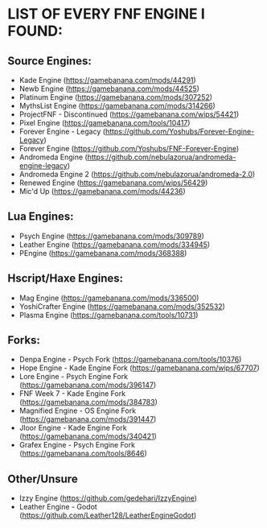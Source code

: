 # LIST OF EVERY FNF ENGINE I FOUND:

## Source Engines:
* Kade Engine (https://gamebanana.com/mods/44291)
* Newb Engine (https://gamebanana.com/mods/44525)
* Platinum Engine (https://gamebanana.com/mods/307252)
* MythsList Engine (https://gamebanana.com/mods/314266)
* ProjectFNF - Discontinued (https://gamebanana.com/wips/54421)
* Pixel Engine (https://gamebanana.com/tools/10417)
* Forever Engine - Legacy (https://github.com/Yoshubs/Forever-Engine-Legacy)
* Forever Engine (https://github.com/Yoshubs/FNF-Forever-Engine)
* Andromeda Engine (https://github.com/nebulazorua/andromeda-engine-legacy)
* Andromeda Engine 2 (https://github.com/nebulazorua/andromeda-2.0)
* Renewed Engine (https://gamebanana.com/wips/56429)
* Mic'd Up (https://gamebanana.com/mods/44236)

## Lua Engines:
* Psych Engine (https://gamebanana.com/mods/309789)
* Leather Engine (https://gamebanana.com/mods/334945)
* PEngine (https://gamebanana.com/mods/368388)

## Hscript/Haxe Engines:
* Mag Engine (https://gamebanana.com/mods/336500)
* YoshiCrafter Engine (https://gamebanana.com/mods/352532)
* Plasma Engine (https://gamebanana.com/tools/10731)

## Forks:
* Denpa Engine - Psych Fork (https://gamebanana.com/tools/10376)
* Hope Engine - Kade Engine Fork (https://gamebanana.com/wips/67707)
* Lore Engine - Psych Engine Fork (https://gamebanana.com/mods/396147)
* FNF Week 7 - Kade Engine Fork (https://gamebanana.com/mods/384783)
* Magnified Engine - OS Engine Fork (https://gamebanana.com/mods/391447)
* Jloor Engine - Kade Engine Fork (https://gamebanana.com/mods/340421)
* Grafex Engine - Psych Engine Fork (https://gamebanana.com/tools/8646)

## Other/Unsure
* Izzy Engine (https://github.com/gedehari/IzzyEngine)
* Leather Engine - Godot (https://github.com/Leather128/LeatherEngineGodot)

